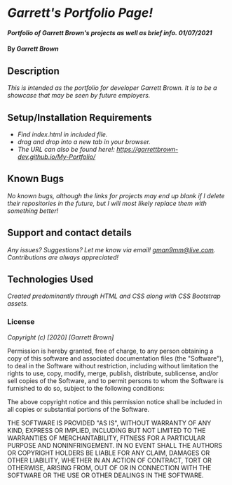 # _Garrett's Portfolio Page!_

#### _Portfolio of Garrett Brown's projects as well as brief info. 01/07/2021_

#### By _**Garrett Brown**_

## Description

_This is intended as the portfolio for developer Garrett Brown. It is to be a showcase that may be seen by future employers._

## Setup/Installation Requirements

* _Find index.html in included file._
* _drag and drop into a new tab in your browser._
* _The URL can also be found here!: https://garrettbrown-dev.github.io/My-Portfolio/_

## Known Bugs

_No known bugs, although the links for projects may end up blank if I delete their repositories in the future, but I will most likely replace them with something better!_

## Support and contact details

_Any issues? Suggestions? Let me know via email! gman9mm@live.com. Contributions are always appreciated!_

## Technologies Used

_Created predominantly through HTML and CSS along with CSS Bootstrap assets._

### License

*Copyright (c) [2020] [Garrett Brown]*

Permission is hereby granted, free of charge, to any person obtaining a copy
of this software and associated documentation files (the "Software"), to deal
in the Software without restriction, including without limitation the rights
to use, copy, modify, merge, publish, distribute, sublicense, and/or sell
copies of the Software, and to permit persons to whom the Software is
furnished to do so, subject to the following conditions:

The above copyright notice and this permission notice shall be included in all
copies or substantial portions of the Software.

THE SOFTWARE IS PROVIDED "AS IS", WITHOUT WARRANTY OF ANY KIND, EXPRESS OR
IMPLIED, INCLUDING BUT NOT LIMITED TO THE WARRANTIES OF MERCHANTABILITY,
FITNESS FOR A PARTICULAR PURPOSE AND NONINFRINGEMENT. IN NO EVENT SHALL THE
AUTHORS OR COPYRIGHT HOLDERS BE LIABLE FOR ANY CLAIM, DAMAGES OR OTHER
LIABILITY, WHETHER IN AN ACTION OF CONTRACT, TORT OR OTHERWISE, ARISING FROM,
OUT OF OR IN CONNECTION WITH THE SOFTWARE OR THE USE OR OTHER DEALINGS IN THE
SOFTWARE.
